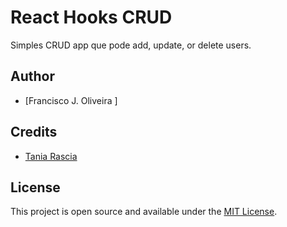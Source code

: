# React Hooks CRUD

Simples CRUD app que pode add, update, or delete users.

## Author

- [Francisco J. Oliveira ]

## Credits

- [Tania Rascia](https://www.taniarascia.com)

## License

This project is open source and available under the [MIT License](LICENSE).

